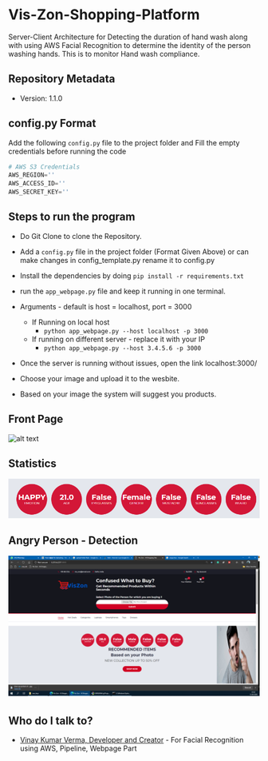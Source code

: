 # Vis-Zon-Shopping-Platform

Server-Client Architecture for Detecting the duration of hand wash along with using AWS Facial Recognition to determine the identity of the person washing hands. This is to monitor Hand wash compliance.

## Repository Metadata ##

* Version: 1.1.0

## config.py Format ##

Add the following `config.py` file to the project folder and Fill the empty credentials before running the code

```python
# AWS S3 Credentials
AWS_REGION=''
AWS_ACCESS_ID=''
AWS_SECRET_KEY=''
```

## Steps to run the program ##

* Do Git Clone to clone the Repository.
* Add a `config.py` file in the project folder (Format Given Above) or can make changes in config_template.py rename it to config.py
* Install the dependencies by doing `pip install -r requirements.txt`
* run the `app_webpage.py` file and keep it running in one terminal.
* Arguments - default is host = localhost, port = 3000
  * If Running on local host
     * `python app_webpage.py --host localhost -p 3000`
  * If running on different server - replace it with your IP
     * `python app_webpage.py --host 3.4.5.6 -p 3000`
  
* Once the server is running without issues, open the link localhost:3000/
* Choose your image and upload it to the wesbite.
* Based on your image the system will suggest you products.

## Front Page
![alt text](https://github.com/vermavinay982/Vis-Zon-Shopping-Platform/screenshots/women.png)

## Statistics
![alt text](screenshots/stats.png)

## Angry Person - Detection
![alt text](screenshots/angry.png)


## Who do I talk to? ##

* [Vinay Kumar Verma, Developer and Creator](mailto:vermavinay982@gmail.com ) - For Facial Recognition using AWS, Pipeline, Webpage Part
